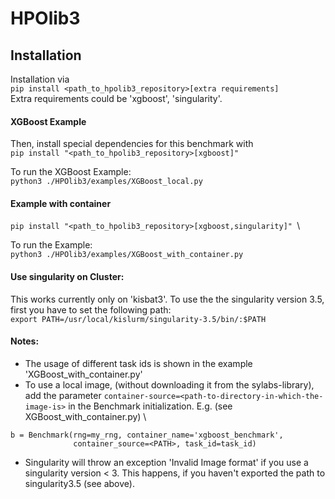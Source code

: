 # HPOlib3

## Installation
Installation via \
``` pip install <path_to_hpolib3_repository>[extra requirements] ```\
Extra requirements could be 'xgboost', 'singularity'.

#### XGBoost Example
Then, install special dependencies for this benchmark with \
``` pip install "<path_to_hpolib3_repository>[xgboost]"  ```

To run the XGBoost Example: \
```python3 ./HPOlib3/examples/XGBoost_local.py```

#### Example with container
``` pip install "<path_to_hpolib3_repository>[xgboost,singularity]"  ```\

To run the Example: \
```python3 ./HPOlib3/examples/XGBoost_with_container.py```

#### Use singularity on Cluster:
This works currently only on 'kisbat3'. To use the the singularity version 3.5, first you have 
to set the following path:\
```export PATH=/usr/local/kislurm/singularity-3.5/bin/:$PATH```

#### Notes: 
- The usage of different task ids is shown in the example 'XGBoost_with_container.py'
- To use a local image, (without downloading it from the sylabs-library), add the parameter 
`container-source=<path-to-directory-in-which-the-image-is>` in the Benchmark initialization.
E.g. (see XGBoost_with_container.py) \
```
b = Benchmark(rng=my_rng, container_name='xgboost_benchmark', 
              container_source=<PATH>, task_id=task_id)
```
- Singularity will throw an exception 'Invalid Image format' if you use a singularity version < 3.
  This happens, if you haven't exported the path to singularity3.5 (see above).

